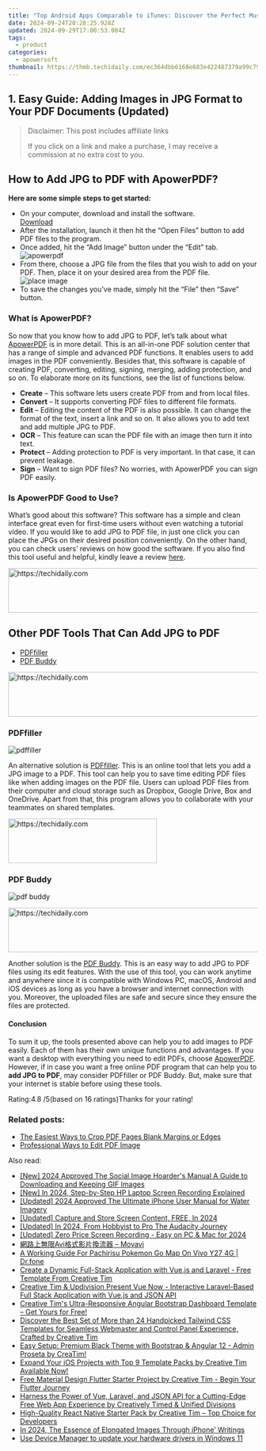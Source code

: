 ```yaml
---
title: "Top Android Apps Comparable to iTunes: Discover the Perfect Music and Media Manager"
date: 2024-09-24T20:28:25.928Z
updated: 2024-09-29T17:00:53.084Z
tags:
  - product
categories:
  - apowersoft
thumbnail: https://thmb.techidaily.com/ec364dbb6168e683e422487379a99c7901eeab42baca05e040ad76d70daee8c3.jpg
---
```


## 1. Easy Guide: Adding Images in JPG Format to Your PDF Documents (Updated)

>  Disclaimer: This post includes affiliate links
>
>  If you click on a link and make a purchase, I may receive a commission at no extra cost to you.
>

## How to Add JPG to PDF with ApowerPDF?

**Here are some simple steps to get started:**

* On your computer, download and install the software.  
[Download](https://tools.techidaily.com/apowersoft/products/)
* After the installation, launch it then hit the “Open Files” button to add PDF files to the program.
* Once added, hit the “Add Image” button under the “Edit” tab.  
![apowerpdf](https://www.apowersoft.com//webusupload.aoscdn.com/apowercom/wp-content/uploads/2020/07/add-image.jpg.webp)
* From there, choose a JPG file from the files that you wish to add on your PDF. Then, place it on your desired area from the PDF file.  
![place image](https://www.apowersoft.com//webusupload.aoscdn.com/apowercom/wp-content/uploads/2020/07/place-jpg.jpg.webp)
* To save the changes you’ve made, simply hit the “File” then “Save” button.

### What is ApowerPDF?

So now that you know how to add JPG to PDF, let’s talk about what [ApowerPDF](https://tools.techidaily.com/apowersoft/apower-pdf/) is in more detail. This is an all-in-one PDF solution center that has a range of simple and advanced PDF functions. It enables users to add images in the PDF conveniently. Besides that, this software is capable of creating PDF, converting, editing, signing, merging, adding protection, and so on. To elaborate more on its functions, see the list of functions below.

* **Create** – This software lets users create PDF from and from local files.
* **Convert** – It supports converting PDF files to different file formats.
* **Edit**  – Editing the content of the PDF is also possible. It can change the format of the text, insert a link and so on. It also allows you to add text and add multiple JPG to PDF.
* **OCR** – This feature can scan the PDF file with an image then turn it into text.
* **Protect** – Adding protection to PDF is very important. In that case, it can prevent leakage.
* **Sign** – Want to sign PDF files? No worries, with ApowerPDF you can sign PDF easily.

### Is ApowerPDF Good to Use?

What’s good about this software? This software has a simple and clean interface great even for first-time users without even watching a tutorial video. If you would like to add JPG to PDF file, in just one click you can place the JPGs on their desired position conveniently. On the other hand, you can check users’ reviews on how good the software. If you also find this tool useful and helpful, kindly leave a review [here](https://www.g2crowd.com/products/apowerpdf/reviews).

<!-- affiliate ads begin -->
<a href="https://appsumo.8odi.net/c/5597632/2068412/7443" target="_top" id="2068412">
  <img src="//a.impactradius-go.com/display-ad/7443-2068412" border="0" alt="https://techidaily.com" width="728" height="90"/>
</a>
<img height="0" width="0" src="https://appsumo.8odi.net/i/5597632/2068412/7443" style="position:absolute;visibility:hidden;" border="0" />
<!-- affiliate ads end -->

## Other PDF Tools That Can Add JPG to PDF

* [PDFfiller](https://tools.techidaily.com/apowersoft/products/)
* [PDF Buddy](https://tools.techidaily.com/apowersoft/products/)

<!-- affiliate ads begin -->
<a href="https://appsumo.8odi.net/c/5597632/2100537/7443" target="_top" id="2100537">
  <img src="//a.impactradius-go.com/display-ad/7443-2100537" border="0" alt="https://techidaily.com" width="728" height="90"/>
</a>
<img height="0" width="0" src="https://appsumo.8odi.net/i/5597632/2100537/7443" style="position:absolute;visibility:hidden;" border="0" />
<!-- affiliate ads end -->

### PDFfiller

![pdffiller](https://www.apowersoft.com//webusupload.aoscdn.com/apowercom/wp-content/uploads/2020/07/add-image-pdffiller.jpg.webp)

An alternative solution is [PDFfiller](https://www.pdffiller.com/en/categories/add-image.htm). This is an online tool that lets you add a JPG image to a PDF. This tool can help you to save time editing PDF files like when adding images on the PDF file. Users can upload PDF files from their computer and cloud storage such as Dropbox, Google Drive, Box and OneDrive. Apart from that, this program allows you to collaborate with your teammates on shared templates.

<!-- affiliate ads begin -->
<a href="https://aligracehair.sjv.io/c/5597632/1925468/19272" target="_top" id="1925468">
  <img src="//a.impactradius-go.com/display-ad/19272-1925468" border="0" alt="https://techidaily.com" width="300" height="90"/>
</a>
<img height="0" width="0" src="https://aligracehair.sjv.io/i/5597632/1925468/19272" style="position:absolute;visibility:hidden;" border="0" />
<!-- affiliate ads end -->

### PDF Buddy

![pdf buddy](https://www.apowersoft.com//webusupload.aoscdn.com/apowercom/wp-content/uploads/2020/07/add-jpg-using-pdfbuddy.jpg.webp)

<!-- affiliate ads begin -->
<a href="https://appsumo.8odi.net/c/5597632/2075461/7443" target="_top" id="2075461">
  <img src="//a.impactradius-go.com/display-ad/7443-2075461" border="0" alt="https://techidaily.com" width="728" height="90"/>
</a>
<img height="0" width="0" src="https://appsumo.8odi.net/i/5597632/2075461/7443" style="position:absolute;visibility:hidden;" border="0" />
<!-- affiliate ads end -->

Another solution is the [PDF Buddy](https://www.pdfbuddy.com/how-to/add-image-to-pdf). This is an easy way to add JPG to PDF files using its edit features. With the use of this tool, you can work anytime and anywhere since it is compatible with Windows PC, macOS, Android and iOS devices as long as you have a browser and internet connection with you. Moreover, the uploaded files are safe and secure since they ensure the files are protected.

#### Conclusion

To sum it up, the tools presented above can help you to add images to PDF easily. Each of them has their own unique functions and advantages. If you want a desktop with everything you need to edit PDFs, choose [ApowerPDF](https://tools.techidaily.com/apowersoft/apower-pdf/). However, if in case you want a free online PDF program that can help you to **add JPG to PDF**, may consider PDFfiller or PDF Buddy. But, make sure that your internet is stable before using these tools.

Rating:4.8 /5(based on 16 ratings)Thanks for your rating!

### Related posts:

* [The Easiest Ways to Crop PDF Pages Blank Margins or Edges](https://tools.techidaily.com/apowersoft/apower-pdf/)
* [Professional Ways to Edit PDF Image](https://tools.techidaily.com/apowersoft/apower-pdf/)

<ins class="adsbygoogle"
     style="display:block"
     data-ad-format="autorelaxed"
     data-ad-client="ca-pub-7571918770474297"
     data-ad-slot="1223367746"></ins>

<ins class="adsbygoogle"
     style="display:block"
     data-ad-client="ca-pub-7571918770474297"
     data-ad-slot="8358498916"
     data-ad-format="auto"
     data-full-width-responsive="true"></ins>

<span class="atpl-alsoreadstyle">Also read:</span>
<div><ul>
<li><a href="https://twitter-clips.techidaily.com/new-2024-approved-the-social-image-hoarders-manual-a-guide-to-downloading-and-keeping-gif-images/"><u>[New] 2024 Approved The Social Image Hoarder's Manual A Guide to Downloading and Keeping GIF Images</u></a></li>
<li><a href="https://visual-screen-recording.techidaily.com/new-in-2024-step-by-step-hp-laptop-screen-recording-explained/"><u>[New] In 2024, Step-by-Step HP Laptop Screen Recording Explained</u></a></li>
<li><a href="https://fox-blue.techidaily.com/updated-2024-approved-the-ultimate-iphone-user-manual-for-water-imagery/"><u>[Updated] 2024 Approved The Ultimate iPhone User Manual for Water Imagery</u></a></li>
<li><a href="https://screen-video-capture.techidaily.com/updated-capture-and-store-screen-content-free-in-2024/"><u>[Updated] Capture and Store Screen Content, FREE, In 2024</u></a></li>
<li><a href="https://fox-links.techidaily.com/updated-in-2024-from-hobbyist-to-pro-the-audacity-journey/"><u>[Updated] In 2024, From Hobbyist to Pro The Audacity Journey</u></a></li>
<li><a href="https://desktop-recording.techidaily.com/updated-zero-price-screen-recording-easy-on-pc-and-mac-for-2024/"><u>[Updated] Zero Price Screen Recording - Easy on PC & Mac for 2024</u></a></li>
<li><a href="https://some-knowledge.techidaily.com/1726221856146-avi-movavi/"><u>網路上無限Avi格式影片換流器 – Movavi</u></a></li>
<li><a href="https://change-location.techidaily.com/a-working-guide-for-pachirisu-pokemon-go-map-on-vivo-y27-4g-drfone-by-drfone-virtual-android/"><u>A Working Guide For Pachirisu Pokemon Go Map On Vivo Y27 4G | Dr.fone</u></a></li>
<li><a href="https://discover-data.techidaily.com/create-a-dynamic-full-stack-application-with-vuejs-and-laravel-free-template-from-creative-tim/"><u>Create a Dynamic Full-Stack Application with Vue.js and Laravel - Free Template From Creative Tim</u></a></li>
<li><a href="https://discover-data.techidaily.com/creative-tim-and-updivision-present-vue-now-interactive-laravel-based-full-stack-application-with-vuejs-and-json-api/"><u>Creative Tim & Updivision Present Vue Now - Interactive Laravel-Based Full Stack Application with Vue.js and JSON API</u></a></li>
<li><a href="https://discover-data.techidaily.com/creative-tims-ultra-responsive-angular-bootstrap-dashboard-template-get-yours-for-free/"><u>Creative Tim's Ultra-Responsive Angular Bootstrap Dashboard Template – Get Yours for Free!</u></a></li>
<li><a href="https://discover-data.techidaily.com/discover-the-best-set-of-more-than-24-handpicked-tailwind-css-templates-for-seamless-webmaster-and-control-panel-experience-crafted-by-creative-tim/"><u>Discover the Best Set of More than 24 Handpicked Tailwind CSS Templates for Seamless Webmaster and Control Panel Experience, Crafted by Creative Tim</u></a></li>
<li><a href="https://discover-data.techidaily.com/easy-setup-premium-black-theme-with-bootstrap-and-angular-12-admin-proseta-by-creatim/"><u>Easy Setup: Premium Black Theme with Bootstrap & Angular 12 - Admin Proseta by CreaTim!</u></a></li>
<li><a href="https://discover-data.techidaily.com/expand-your-ios-projects-with-top-9-template-packs-by-creative-tim-available-now/"><u>Expand Your iOS Projects with Top 9 Template Packs by Creative Tim Available Now!</u></a></li>
<li><a href="https://discover-data.techidaily.com/free-material-design-flutter-starter-project-by-creative-tim-begin-your-flutter-journey/"><u>Free Material Design Flutter Starter Project by Creative Tim - Begin Your Flutter Journey</u></a></li>
<li><a href="https://discover-data.techidaily.com/harness-the-power-of-vue-laravel-and-json-api-for-a-cutting-edge-free-web-app-experience-by-creatively-timed-and-unified-divisions/"><u>Harness the Power of Vue, Laravel, and JSON API for a Cutting-Edge Free Web App Experience by Creatively Timed & Unified Divisions</u></a></li>
<li><a href="https://discover-data.techidaily.com/high-quality-react-native-starter-pack-by-creative-tim-top-choice-for-developers/"><u>High-Quality React Native Starter Pack by Creative Tim – Top Choice for Developers</u></a></li>
<li><a href="https://some-skills.techidaily.com/in-2024-the-essence-of-elongated-images-through-iphone-writings/"><u>In 2024, The Essence of Elongated Images Through iPhone’ Writings</u></a></li>
<li><a href="https://techidaily.com/use-device-manager-to-update-your-hardware-drivers-in-windows-11-by-drivereasy-guide/"><u>Use Device Manager to update your hardware drivers in Windows 11</u></a></li>
</ul></div>

